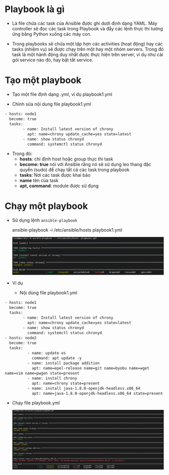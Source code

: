 # Playbook là gì 

- Là file chứa các task của Ansible được ghi dưới định dạng YAML. Máy controller sẽ đọc các task trong Playbook và đẩy các lệnh thực thi tương ứng bằng Python xuống các máy con.

- Trong playbooks sẽ chứa một tập hợn các activities (hoạt động) hay các tasks (nhiệm vụ) sẽ được chạy trên một hay một nhóm servers. Trong đó task là một hành động duy nhất được thực hiện trên server, ví dụ như cài gói service nào đó, hay bật tắt service.

# Tạo một playbook

- Tạo một file định dạng .yml, ví dụ playbook1.yml

- Chỉnh sửa nội dung file playbook1.yml
```
- hosts: node1
  become: true
  tasks:
        - name: Install latest version of chrony
          apt: name=chrony update_cache=yes state=latest
        - name: show status chronyd
          command: systemctl status chronyd
```
- Trong đó:
  - **hosts**: chỉ định host hoặc group thực thi task
  - **become: true** nói với Ansible rằng nó sẽ sử dụng leo thang đặc quyền (sudo) để chạy tất cả các task trong playbook
  - **tasks**: Nơi các task được khai báo
  - **name** tên của task
  - **apt, command**: module được sử đụng 
# Chạy một playbook

- Sử dụng lệnh `ansible-playbook`

    ansible-playbook -i /etc/ansible/hosts  playbook1.yml

  ![image](image/Screenshot_13.png)


- Ví dụ 
  - Nội dùng file playbook1.yml
```
- hosts: node1
  become: true
  tasks:
        - name: Install latest version of chrony
          apt: name=chrony update_cache=yes state=latest
        - name: show status chronyd
          command: systemctl status chronyd
- hosts: node2
  become: true
  tasks:
          - name: update os
            command: apt update -y
          - name: install package addition
            apt: name=epel-release name=git name=byobu name=wget name=vim name=pwgen state=present
          - name: install chrony
            apt: name=chrony state=present
          - name: install java-1.8.0-openjdk-headless.x86_64
            apt: name=java-1.8.0-openjdk-headless.x86_64 state=present
```

  - Chạy file playbook.yml

    ![image](image/Screenshot_14.png)
